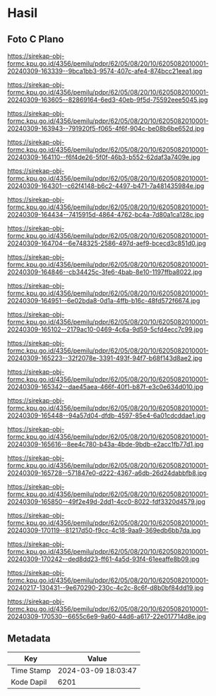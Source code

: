 # Hasil

## Foto C Plano

https://sirekap-obj-formc.kpu.go.id/4356/pemilu/pdpr/62/05/08/20/10/6205082010001-20240309-163339--9bca1bb3-9574-407c-afe4-874bcc21eea1.jpg

https://sirekap-obj-formc.kpu.go.id/4356/pemilu/pdpr/62/05/08/20/10/6205082010001-20240309-163605--82869164-6ed3-40eb-9f5d-75592eee5045.jpg

https://sirekap-obj-formc.kpu.go.id/4356/pemilu/pdpr/62/05/08/20/10/6205082010001-20240309-163943--791920f5-f065-4f6f-904c-be08b6be652d.jpg

https://sirekap-obj-formc.kpu.go.id/4356/pemilu/pdpr/62/05/08/20/10/6205082010001-20240309-164110--f6f4de26-5f0f-46b3-b552-62daf3a7409e.jpg

https://sirekap-obj-formc.kpu.go.id/4356/pemilu/pdpr/62/05/08/20/10/6205082010001-20240309-164301--c62f4148-b6c2-4497-b471-7a481435984e.jpg

https://sirekap-obj-formc.kpu.go.id/4356/pemilu/pdpr/62/05/08/20/10/6205082010001-20240309-164434--7415915d-4864-4762-bc4a-7d80a1ca128c.jpg

https://sirekap-obj-formc.kpu.go.id/4356/pemilu/pdpr/62/05/08/20/10/6205082010001-20240309-164704--6e748325-2586-497d-aef9-bcecd3c851d0.jpg

https://sirekap-obj-formc.kpu.go.id/4356/pemilu/pdpr/62/05/08/20/10/6205082010001-20240309-164846--cb34425c-3fe6-4bab-8e10-1197ffba8022.jpg

https://sirekap-obj-formc.kpu.go.id/4356/pemilu/pdpr/62/05/08/20/10/6205082010001-20240309-164951--6e02bda8-0d1a-4ffb-b16c-48fd572f6674.jpg

https://sirekap-obj-formc.kpu.go.id/4356/pemilu/pdpr/62/05/08/20/10/6205082010001-20240309-165102--2179ac10-0469-4c6a-9d59-5cfd4ecc7c99.jpg

https://sirekap-obj-formc.kpu.go.id/4356/pemilu/pdpr/62/05/08/20/10/6205082010001-20240309-165223--32f2078e-3391-493f-94f7-b68f143d8ae2.jpg

https://sirekap-obj-formc.kpu.go.id/4356/pemilu/pdpr/62/05/08/20/10/6205082010001-20240309-165342--dae45aea-466f-40f1-b87f-e3c0e634d010.jpg

https://sirekap-obj-formc.kpu.go.id/4356/pemilu/pdpr/62/05/08/20/10/6205082010001-20240309-165448--94a57d04-dfdb-4597-85e4-6a01cdcddae1.jpg

https://sirekap-obj-formc.kpu.go.id/4356/pemilu/pdpr/62/05/08/20/10/6205082010001-20240309-165616--8ee4c780-b43a-4bde-9bdb-e2acc1fb77d1.jpg

https://sirekap-obj-formc.kpu.go.id/4356/pemilu/pdpr/62/05/08/20/10/6205082010001-20240309-165728--571847e0-d222-4367-a6db-26d24dabbfb8.jpg

https://sirekap-obj-formc.kpu.go.id/4356/pemilu/pdpr/62/05/08/20/10/6205082010001-20240309-165850--49f2e49d-2dd1-4cc0-8022-fdf3320d4579.jpg

https://sirekap-obj-formc.kpu.go.id/4356/pemilu/pdpr/62/05/08/20/10/6205082010001-20240309-170119--81217d50-f9cc-4c18-9aa9-369edb6bb7da.jpg

https://sirekap-obj-formc.kpu.go.id/4356/pemilu/pdpr/62/05/08/20/10/6205082010001-20240309-170242--ded8dd23-ff61-4a5d-93f4-61eeaffe8b09.jpg

https://sirekap-obj-formc.kpu.go.id/4356/pemilu/pdpr/62/05/08/20/10/6205082010001-20240217-130431--9e670290-230c-4c2c-8c6f-d8b0bf84dd19.jpg

https://sirekap-obj-formc.kpu.go.id/4356/pemilu/pdpr/62/05/08/20/10/6205082010001-20240309-170530--6655c6e9-9a60-44d6-a617-22e017714d8e.jpg


## Metadata

| Key        | Value               |
| ---------- | ------------------- |
| Time Stamp | 2024-03-09 18:03:47 |
| Kode Dapil | 6201                |



